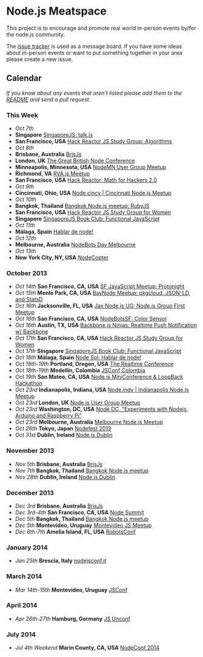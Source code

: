 Node.js Meatspace
==============

This project is to encourage and promote real world in-person events by/for the node.js community.

The [issue tracker](https://github.com/mikeal/node-meatspace/issues) is used as a message board. If you have some ideas about in-person events or want to put something together in your area please create a new issue.

## Calendar

*If you know about any events that aren't listed please add them to the [README](https://github.com/mikeal/node-meatspace/blob/gh-pages/README.md) and send a pull request.*

### This Week

* *Oct 7th*
 * **Singapore** [SingaporeJS: talk.js](http://www.meetup.com/Singapore-JS/events/141715672/)
 * **San Francisco, USA** [Hack Reactor JS Study Group: Algorithms](http://www.meetup.com/hackreactor/events/139072902/)
* *Oct 8th*
 * **Brisbane, Australia** [BrisJs](http://brisjs.com/)
 * **London, UK** [The Great British Node Conference](http://greatbritishnodeconf.co.uk/)
 * **Minneapolis, Minnesota, USA** [NodeMN User Group Meetup](https://github.com/NodeMN)
 * **Richmond, VA** [RVA.js Meetup](http://rvajs.com/)
 * **San Francisco, USA** [Hack Reactor: Math for Hackers 2.0](http://www.meetup.com/hackreactor/events/141906012/)
* *Oct 9th*
 * **Cincinnati, Ohio, USA** [Node.cincy | Cincinnati Node.js Meetup](http://www.meetup.com/Node-cincy/events/140687882/)
* *Oct 10th*
 * **Bangkok, Thailand** [Bangkok Node.js meetup: RubyJS](http://www.meetup.com/Bangkok-Node-js/events/138715032/)
 * **San Francisco, USA** [Hack Reactor JS Study Group for Women](http://www.meetup.com/hackreactor/events/142435572/)
 * **Singapore** [SingaporeJS Book Club: Functional JavaScript](http://www.meetup.com/Singapore-JS/events/140322822/)
* *Oct 11th*
 * **Málaga, Spain** [Hablar de node!](http://www.meetup.com/Node-Sol/events/142306162/)
* *Oct 12th*
 * **Melbourne, Australia** [NodeBots Day Melbourne](http://nodebotsmelb.eventbrite.com.au/)
* *Oct 13th*
 * **New York City, NY, USA** [NodeCopter](http://nodecopter.com/)

### October 2013

* *Oct 14th* **San Francisco, CA, USA** [SF JavaScript Meetup: Protonight](http://www.meetup.com/jsmeetup/events/118098732/)
* *Oct 15th* **Menlo Park, CA, USA** [BayNode Meetup: pkgcloud, JSON-LD, and StatsD](http://www.meetup.com/BayNode/events/141791942/)
* *Oct 16th* **Jacksonville, FL, USA** [Jax Node.js UG: Node.js Group First Meetup](http://www.meetup.com/Jax-Node-js-UG/events/141123342/)
* *Oct 16th* **San Francisco, CA, USA** [NodeBotsSF: Color Sensor](https://github.com/nodebots/sf/issues/4)
* *Oct 16th* **Austin, TX, USA** [Backbone.js Ninjas: Realtime Push Notification w/ Backbone](http://www.meetup.com/Austin-Backbone-js-Ninjas/events/135669072/)
* *Oct 17th* **San Francisco, CA, USA** [Hack Reactor JS Study Group for Women](http://www.meetup.com/hackreactor/events/139310192/)
* *Oct 17th* **Singapore** [SingaporeJS Book Club: Functional JavaScript](http://www.meetup.com/Singapore-JS/events/144107362/)
* *Oct 18th* **Málaga, Spain** [Node Sol: Hablar de node!](http://www.meetup.com/Node-Sol/events/142306412/)
* *Oct 18th-19th* **Portland, Oregon, USA** [The Realtime Conference](http://2013.realtimeconf.com/)
* *Oct 18th-19th* **Medellín, Colombia** [JSConf Colombia](http://jsconf.co/)
* *Oct 19th* **San Mateo, CA, USA** [Node.js MiniConference & LoopBack Hackathon](https://strongloop.eventbrite.com/)
* *Oct 23rd* **Indianapolis, Indiana, USA** [Node.indy | Indianapolis Node.js Meetup](http://www.meetup.com/Node-indy/events/119911582/)
* *Oct 23rd* **London, UK** [Node.js User Group Meetup](http://lnug.org/)
* *Oct 23rd* **Washington, DC, USA** [Node DC, "Experiments with Nodejs, Arduino and Raspberry Pi"](http://www.meetup.com/node-dc/events/140084212/)
* *Oct 23rd* **Melbourne, Australia** [Melbourne Node.js Meetup](http://www.meetup.com/MelbNodeJS/events/142955402/)
* *Oct 26th* **Tokyo, Japan** [Nodefest 2013](http://nodefest.jp/)
* *Oct 31st* **Dublin, Ireland** [Node.js Dublin](http://www.nodejsdublin.com/)

### November 2013

* *Nov 5th* **Brisbane, Australia** [BrisJs](http://brisjs.com/)
* *Nov 7th* **Bangkok, Thailand** [Bangkok Node.js meetup](http://www.meetup.com/Bangkok-Node-js/)
* *Nov 28th* **Dublin, Ireland** [Node.js Dublin](http://www.nodejsdublin.com/)

### December 2013

* *Dec 3rd* **Brisbane, Australia** [BrisJs](http://brisjs.com/)
* *Dec 3rd-4th* **San Francisco, CA, USA** [Node Summit](http://nodesummit.com/)
* *Dec 5th* **Bangkok, Thailand** [Bangkok Node.js meetup](http://www.meetup.com/Bangkok-Node-js/)
* *Dec 5th* **Montevideo, Uruguay** [Montevideo JS Meetup](http://www.meetup.com/mvd-js/events/143854482/)
* *Dec 6th-7th* **Amelia Island, FL, USA** [RobotsConf](http://robotsconf.com/)

### January 2014
* *Jan 25th* **Brescia, Italy** [nodejsconf.it](http://nodejsconf.it)

### March 2014
* *Mar 14th-15th* **Montevideo, Uruguay** [JSConf](http://jsconf.uy)

### April 2014
* *Apr 26th-27th* **Hamburg, Germany** [JS Unconf](http://2014.jsunconf.eu)

### July 2014
* *Jul 4th Weekend* **Marin County, CA, USA** [NodeConf 2014](http://www.nodeconf.com)

